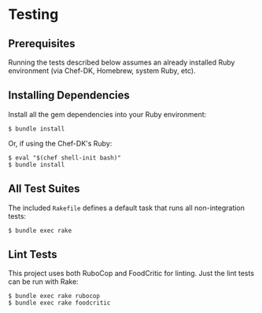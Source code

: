 # Testing

## Prerequisites

Running the tests described below assumes an already installed Ruby environment
(via Chef-DK, Homebrew, system Ruby, etc).

## Installing Dependencies

Install all the gem dependencies into your Ruby environment:

```shell
$ bundle install
```

Or, if using the Chef-DK's Ruby:

```shell
$ eval "$(chef shell-init bash)"
$ bundle install
```

## All Test Suites

The included `Rakefile` defines a default task that runs all non-integration
tests:

```shell
$ bundle exec rake
```

## Lint Tests

This project uses both RuboCop and FoodCritic for linting. Just the lint tests
can be run with Rake:

```shell
$ bundle exec rake rubocop
$ bundle exec rake foodcritic
```
